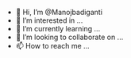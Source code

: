 - 👋 Hi, I’m @Manojbadiganti
- 👀 I’m interested in ...
- 🌱 I’m currently learning ...
- 💞️ I’m looking to collaborate on ...
- 📫 How to reach me ...

<!---
Manojbadiganti/Manojbadiganti is a ✨ special ✨ repository because its `README.md` (this file) appears on your GitHub profile.
You can click the Preview link to take a look at your changes.
--->
